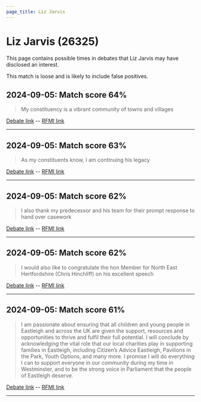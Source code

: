 ```yaml
---
page_title: Liz Jarvis
---
```


# Liz Jarvis  (26325)

This page contains possible times in debates that Liz Jarvis may have disclosed an interest.

This match is loose and is likely to include false positives. 



## 2024-09-05: Match score 64%

>My constituency is a vibrant community of towns and villages

[Debate link](https://www.theyworkforyou.com/debates/?id=2024-09-05b.482.1)  --  [RFMI link](https://www.theyworkforyou.com/mp/26325/register)


---



## 2024-09-05: Match score 63%

>As my constituents know, I am continuing his legacy

[Debate link](https://www.theyworkforyou.com/debates/?id=2024-09-05b.482.1)  --  [RFMI link](https://www.theyworkforyou.com/mp/26325/register)


---



## 2024-09-05: Match score 62%

>I also thank my predecessor and his team for their prompt response to hand over casework

[Debate link](https://www.theyworkforyou.com/debates/?id=2024-09-05b.482.1)  --  [RFMI link](https://www.theyworkforyou.com/mp/26325/register)


---



## 2024-09-05: Match score 62%

>I would also like to congratulate the hon Member for North East Hertfordshire (Chris Hinchliff) on his excellent speech

[Debate link](https://www.theyworkforyou.com/debates/?id=2024-09-05b.482.1)  --  [RFMI link](https://www.theyworkforyou.com/mp/26325/register)


---



## 2024-09-05: Match score 61%

>I am passionate about ensuring that all children and young people in Eastleigh and across the UK are given the support, resources and opportunities to thrive and fulfil their full potential. I will conclude by acknowledging the vital role that our local charities play in supporting families in Eastleigh, including Citizen’s Advice Eastleigh, Pavilions in the Park, Youth Options, and many more. I promise I will do everything I can to support everyone in our community during my time in Westminster, and to be the strong voice in Parliament that the people of Eastleigh deserve.

[Debate link](https://www.theyworkforyou.com/debates/?id=2024-09-05b.482.1)  --  [RFMI link](https://www.theyworkforyou.com/mp/26325/register)


---

